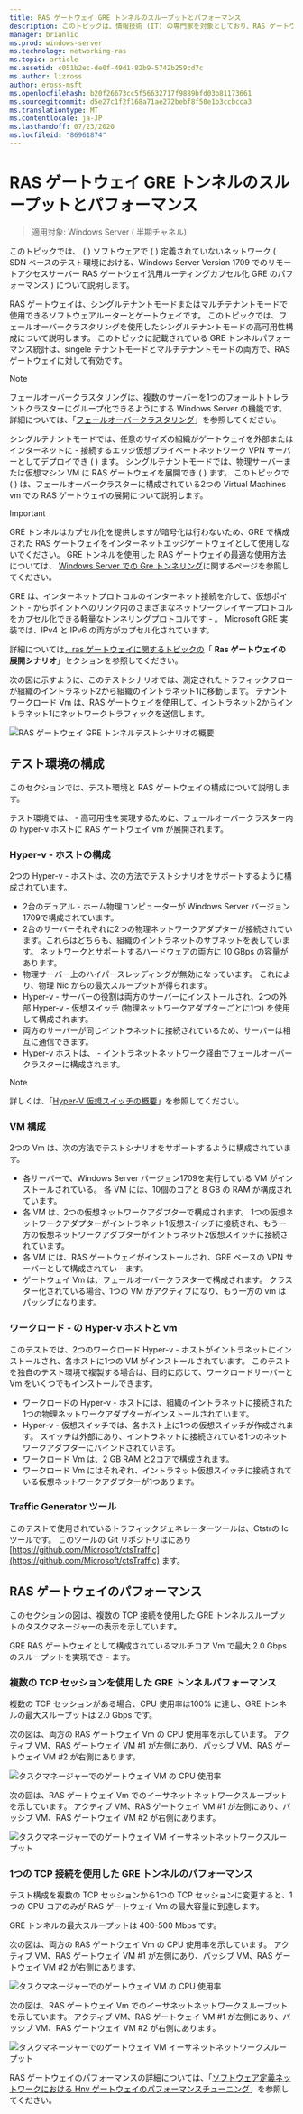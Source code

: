 ```yaml
---
title: RAS ゲートウェイ GRE トンネルのスループットとパフォーマンス
description: このトピックは、情報技術 (IT) の専門家を対象としており、RAS ゲートウェイの汎用ルーティングカプセル化 (GRE) トンネルに関するスループットパフォーマンス情報を提供します。
manager: brianlic
ms.prod: windows-server
ms.technology: networking-ras
ms.topic: article
ms.assetid: c051b2ec-de0f-49d1-82b9-5742b259cd7c
ms.author: lizross
author: eross-msft
ms.openlocfilehash: b20f26673cc5f56632717f9889bfd03b81173661
ms.sourcegitcommit: d5e27c1f2f168a71ae272bebf8f50e1b3ccbcca3
ms.translationtype: MT
ms.contentlocale: ja-JP
ms.lasthandoff: 07/23/2020
ms.locfileid: "86961874"
---
```

# <a name="ras-gateway-gre-tunnel-throughput-and-performance"></a>RAS ゲートウェイ GRE トンネルのスループットとパフォーマンス

>適用対象: Windows Server \( 半期チャネル\)

このトピックでは、 \( \) ソフトウェアで \( \) 定義されていないネットワーク \( SDN ベースのテスト環境における、Windows Server Version 1709 でのリモートアクセスサーバー RAS ゲートウェイ汎用ルーティングカプセル化 GRE のパフォーマンス \) について説明します。

RAS ゲートウェイは、シングルテナントモードまたはマルチテナントモードで使用できるソフトウェアルーターとゲートウェイです。 このトピックでは、フェールオーバークラスタリングを使用したシングルテナントモードの高可用性構成について説明します。 このトピックに記載されている GRE トンネルパフォーマンス統計は、singele テナントモードとマルチテナントモードの両方で、RAS ゲートウェイに対して有効です。

>[!NOTE]
>フェールオーバークラスタリングは、複数のサーバーを1つのフォールトトレラントクラスターにグループ化できるようにする Windows Server の機能です。 詳細については、「[フェールオーバークラスタリング](../../../failover-clustering/failover-clustering-overview.md)」を参照してください。

シングルテナントモードでは、任意のサイズの組織がゲートウェイを外部またはインターネットに \- 接続するエッジ仮想プライベートネットワーク VPN サーバーとしてデプロイでき \( \) ます。 シングルテナントモードでは、物理サーバーまたは仮想マシン VM に RAS ゲートウェイを展開でき \( \) ます。 このトピックで \( \) は、フェールオーバークラスターに構成されている2つの Virtual Machines vm での RAS ゲートウェイの展開について説明します。

>[!IMPORTANT]
>GRE トンネルはカプセル化を提供しますが暗号化は行わないため、GRE で構成された RAS ゲートウェイをインターネットエッジゲートウェイとして使用しないでください。 GRE トンネルを使用した RAS ゲートウェイの最適な使用方法については、 [Windows Server での Gre トンネリング](gre-tunneling-windows-server.md)に関するページを参照してください。

GRE は、インターネットプロトコルのインターネット接続を介して、仮想ポイント \- からポイントへのリンク内のさまざまなネットワークレイヤープロトコルをカプセル化できる軽量なトンネリングプロトコルです \- 。 Microsoft GRE 実装では、IPv4 と IPv6 の両方がカプセル化されています。

詳細については[、ras ゲートウェイに関するトピックの](./ras-gateway.md#bkmk_deploy)「 **Ras ゲートウェイの展開シナリオ**」セクションを参照してください。 

次の図に示すように、このテストシナリオでは、測定されたトラフィックフローが組織のイントラネット2から組織のイントラネット1に移動します。 テナントワークロード Vm は、RAS ゲートウェイを使用して、イントラネット2からイントラネット1にネットワークトラフィックを送信します。

![RAS ゲートウェイ GRE トンネルテストシナリオの概要](../../media/GRE-Tunnel-Perf/Gre-Infrastructure.jpg)

## <a name="test-environment-configuration"></a>テスト環境の構成

このセクションでは、テスト環境と RAS ゲートウェイの構成について説明します。

テスト環境では、 \- 高可用性を実現するために、フェールオーバークラスター内の hyper-v ホストに RAS ゲートウェイ vm が展開されます。

### <a name="hyper-v-host-configuration"></a>Hyper-v \- ホストの構成

2つの Hyper-v \- ホストは、次の方法でテストシナリオをサポートするように構成されています。 

- 2台のデュアル \- ホーム物理コンピューターが Windows Server バージョン1709で構成されています。
- 2台のサーバーそれぞれに2つの物理ネットワークアダプターが接続されています。これらはどちらも、組織のイントラネットのサブネットを表しています。 ネットワークとサポートするハードウェアの両方に 10 GBps の容量があります。
- 物理サーバー上のハイパースレッディングが無効になっています。 これにより、物理 Nic からの最大スループットが得られます。
- Hyper-v \- サーバーの役割は両方のサーバーにインストールされ、2つの外部 Hyper-v \- 仮想スイッチ (物理ネットワークアダプターごとに1つ) を使用して構成されます。
- 両方のサーバーが同じイントラネットに接続されているため、サーバーは相互に通信できます。
- Hyper-v ホストは、 \- イントラネットネットワーク経由でフェールオーバークラスターに構成されます。 

>[!NOTE]
>詳しくは、「[Hyper-V 仮想スイッチの概要](../../../virtualization/hyper-v-virtual-switch/hyper-v-virtual-switch.md)」を参照してください。

### <a name="vm-configuration"></a>VM 構成

2つの Vm は、次の方法でテストシナリオをサポートするように構成されています。

- 各サーバーで、Windows Server バージョン1709を実行している VM がインストールされている。 各 VM には、10個のコアと 8 GB の RAM が構成されています。
- 各 VM は、2つの仮想ネットワークアダプターで構成されます。 1つの仮想ネットワークアダプターがイントラネット1仮想スイッチに接続され、もう一方の仮想ネットワークアダプターがイントラネット2仮想スイッチに接続されています。
- 各 VM には、RAS ゲートウェイがインストールされ、GRE ベースの VPN サーバーとして構成されてい \- ます。
- ゲートウェイ Vm は、フェールオーバークラスターで構成されます。 クラスター化されている場合、1つの VM がアクティブになり、もう一方の vm はパッシブになります。

### <a name="workload-hyper-v-hosts-and-vms"></a>ワークロード \- の Hyper-v ホストと vm

このテストでは、2つのワークロード Hyper-v \- ホストがイントラネットにインストールされ、各ホストに1つの VM がインストールされています。 このテストを独自のテスト環境で複製する場合は、目的に応じて、ワークロードサーバーと Vm をいくつでもインストールできます。

- ワークロードの Hyper-v \- ホストには、組織のイントラネットに接続された1つの物理ネットワークアダプターがインストールされています。
- Hyper-v \- 仮想スイッチでは、各ホスト上に1つの仮想スイッチが作成されます。 スイッチは外部にあり、イントラネットに接続されている1つのネットワークアダプターにバインドされています。
- ワークロード Vm は、2 GB RAM と2コアで構成されます。
- ワークロード Vm にはそれぞれ、イントラネット仮想スイッチに接続されている仮想ネットワークアダプターが1つあります。

### <a name="traffic-generator-tool"></a>Traffic Generator ツール

このテストで使用されているトラフィックジェネレーターツールは、Ctstrの Ic ツールです。 このツールの Git リポジトリはにあり [https://github.com/Microsoft/ctsTraffic](https://github.com/Microsoft/ctsTraffic) ます。

## <a name="ras-gateway-performance"></a>RAS ゲートウェイのパフォーマンス

このセクションの図は、複数の TCP 接続を使用した GRE トンネルスループットのタスクマネージャーの表示を示しています。

GRE RAS ゲートウェイとして構成されているマルチコア Vm で最大 2.0 Gbps のスループットを実現でき \- ます。

### <a name="gre-tunnel-performance-with-multiple-tcp-sessions"></a>複数の TCP セッションを使用した GRE トンネルパフォーマンス

複数の TCP セッションがある場合、CPU 使用率は100% に達し、GRE トンネルの最大スループットは 2.0 Gbps です。

次の図は、両方の RAS ゲートウェイ Vm の CPU 使用率を示しています。 アクティブ VM、RAS ゲートウェイ VM #1 が左側にあり、パッシブ VM、RAS ゲートウェイ VM #2 が右側にあります。

![タスクマネージャーでのゲートウェイ VM の CPU 使用率](../../media/GRE-Tunnel-Perf/Gre-Tunnel-01.jpg)

次の図は、RAS ゲートウェイ Vm でのイーサネットネットワークスループットを示しています。 アクティブ VM、RAS ゲートウェイ VM #1 が左側にあり、パッシブ VM、RAS ゲートウェイ VM #2 が右側にあります。

![タスクマネージャーでのゲートウェイ VM イーサネットネットワークスループット](../../media/GRE-Tunnel-Perf/Gre-Tunnel-02.jpg)


### <a name="gre-tunnel-performance-with-one-tcp-connection"></a>1つの TCP 接続を使用した GRE トンネルのパフォーマンス

テスト構成を複数の TCP セッションから1つの TCP セッションに変更すると、1つの CPU コアのみが RAS ゲートウェイ Vm の最大容量に到達します。

GRE トンネルの最大スループットは 400-500 Mbps です。

次の図は、両方の RAS ゲートウェイ Vm の CPU 使用率を示しています。 アクティブ VM、RAS ゲートウェイ VM #1 が左側にあり、パッシブ VM、RAS ゲートウェイ VM #2 が右側にあります。

![タスクマネージャーでのゲートウェイ VM の CPU 使用率](../../media/GRE-Tunnel-Perf/Gre-Tunnel-03.jpg)


次の図は、RAS ゲートウェイ Vm でのイーサネットネットワークスループットを示しています。 アクティブ VM、RAS ゲートウェイ VM #1 が左側にあり、パッシブ VM、RAS ゲートウェイ VM #2 が右側にあります。

![タスクマネージャーでのゲートウェイ VM イーサネットネットワークスループット](../../media/GRE-Tunnel-Perf/Gre-Tunnel-04.jpg)

RAS ゲートウェイのパフォーマンスの詳細については、「[ソフトウェア定義ネットワークにおける Hnv ゲートウェイのパフォーマンスチューニング](../../../administration/performance-tuning/subsystem/software-defined-networking/hnv-gateway-performance.md)」を参照してください。
